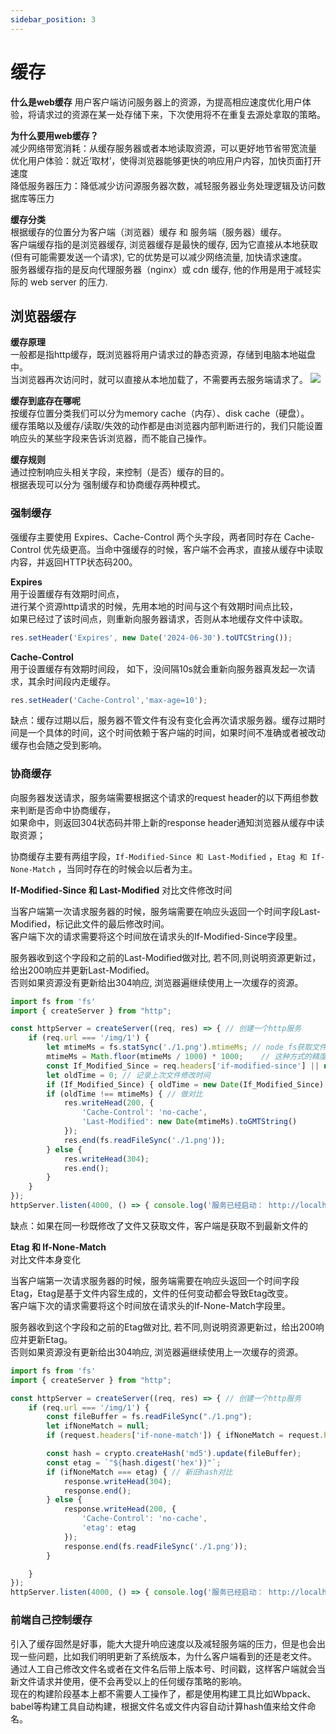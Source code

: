 ```yaml
---
sidebar_position: 3
---
```

# 缓存
**什么是web缓存**
用户客户端访问服务器上的资源，为提高相应速度优化用户体验，将请求过的资源在某一处存储下来，下次使用将不在重复去源处拿取的策略。

**为什么要用web缓存？**   
减少网络带宽消耗：从缓存服务器或者本地读取资源，可以更好地节省带宽流量   
优化用户体验：就近‘取材’，使得浏览器能够更快的响应用户内容，加快页面打开速度   
降低服务器压力：降低减少访问源服务器次数，减轻服务器业务处理逻辑及访问数据库等压力

**缓存分类**   
根据缓存的位置分为客户端（浏览器）缓存 和 服务端（服务器）缓存。   
客户端缓存指的是浏览器缓存, 浏览器缓存是最快的缓存, 因为它直接从本地获取(但有可能需要发送一个请求), 它的优势是可以减少网络流量, 加快请求速度。   
服务器缓存指的是反向代理服务器（nginx）或 cdn 缓存, 他的作用是用于减轻实际的 web server 的压力.



## 浏览器缓存
**缓存原理**   
一般都是指http缓存，既浏览器将用户请求过的静态资源，存储到电脑本地磁盘中。   
当浏览器再次访问时，就可以直接从本地加载了，不需要再去服务端请求了。
![](https://img.dingshaohua.com/book-fe/2024623143920.webp)

**缓存到底存在哪呢**   
按缓存位置分类我们可以分为memory cache（内存）、disk cache（硬盘）。     
缓存策略以及缓存/读取/失效的动作都是由浏览器内部判断进行的，我们只能设置响应头的某些字段来告诉浏览器，而不能自己操作。

**缓存规则**   
通过控制响应头相关字段，来控制（是否）缓存的目的。   
根据表现可以分为 强制缓存和协商缓存两种模式。   

### 强制缓存
强缓存主要使用 Expires、Cache-Control 两个头字段，两者同时存在 Cache-Control 优先级更高。当命中强缓存的时候，客户端不会再求，直接从缓存中读取内容，并返回HTTP状态码200。


**Expires**   
用于设置缓存有效期时间点，      
进行某个资源http请求的时候，先用本地的时间与这个有效期时间点比较，   
如果已经过了该时间点，则重新向服务器请求，否则从本地缓存文件中读取。
```js
res.setHeader('Expires', new Date('2024-06-30').toUTCString());
```


**Cache-Control**   
用于设置缓存有效期时间段，
如下，没间隔10s就会重新向服务器真发起一次请求，其余时间段内走缓存。
```js
res.setHeader('Cache-Control','max-age=10');
```
缺点：缓存过期以后，服务器不管文件有没有变化会再次请求服务器。缓存过期时间是一个具体的时间，这个时间依赖于客户端的时间，如果时间不准确或者被改动缓存也会随之受到影响。

### 协商缓存
向服务器发送请求，服务端需要根据这个请求的request header的以下两组参数来判断是否命中协商缓存，   
如果命中，则返回304状态码并带上新的response header通知浏览器从缓存中读取资源；

协商缓存主要有两组字段，`If-Modified-Since 和 Last-Modified` ，`Etag 和 If-None-Match` ，当同时存在的时候会以后者为主。


**If-Modified-Since 和 Last-Modified** 
对比文件修改时间   

当客户端第一次请求服务器的时候，服务端需要在响应头返回一个时间字段Last-Modified，标记此文件的最后修改时间。   
客户端下次的请求需要将这个时间放在请求头的If-Modified-Since字段里。

服务器收到这个字段和之前的Last-Modified做对比, 若不同,则说明资源更新过，给出200响应并更新Last-Modified。   
否则如果资源没有更新给出304响应, 浏览器遍继续使用上一次缓存的资源。

```js
import fs from 'fs'
import { createServer } from "http";

const httpServer = createServer((req, res) => { // 创建一个http服务
    if (req.url === '/img/1') {
        let mtimeMs = fs.statSync('./1.png').mtimeMs; // node fs获取文件的最后修改时间，单位毫秒
        mtimeMs = Math.floor(mtimeMs / 1000) * 1000;    // 这种方式的精度是秒, 所以毫秒的部分忽略掉
        const If_Modified_Since = req.headers['if-modified-since'] || null; // 获取头部的if-modified-since字段
        let oldTime = 0; // 记录上次文件修改时间
        if (If_Modified_Since) { oldTime = new Date(If_Modified_Since).getTime();} // 如果有上次，那前端必定会携带而来的
        if (oldTime !== mtimeMs) { // 做对比
            res.writeHead(200, {
                'Cache-Control': 'no-cache',
                'Last-Modified': new Date(mtimeMs).toGMTString()
            });
            res.end(fs.readFileSync('./1.png'));
        } else {
            res.writeHead(304);
            res.end();
        }
    }
});
httpServer.listen(4000, () => { console.log('服务已经启动： http://localhost:4000'); }); // 启动http服务
```
缺点：如果在同一秒既修改了文件又获取文件，客户端是获取不到最新文件的

**Etag 和 If-None-Match**   
对比文件本身变化

当客户端第一次请求服务器的时候，服务端需要在响应头返回一个时间字段Etag，Etag是基于文件内容生成的，文件的任何变动都会导致Etag改变。   
客户端下次的请求需要将这个时间放在请求头的If-None-Match字段里。

服务器收到这个字段和之前的Etag做对比, 若不同,则说明资源更新过，给出200响应并更新Etag。   
否则如果资源没有更新给出304响应, 浏览器遍继续使用上一次缓存的资源。

```js
import fs from 'fs'
import { createServer } from "http";

const httpServer = createServer((req, res) => { // 创建一个http服务
    if (req.url === '/img/1') {
        const fileBuffer = fs.readFileSync("./1.png");
        let ifNoneMatch = null;
        if (request.headers['if-none-match']) { ifNoneMatch = request.headers['if-none-match']; }

        const hash = crypto.createHash('md5').update(fileBuffer);
        const etag = `"${hash.digest('hex')}"`;
        if (ifNoneMatch === etag) { // 新旧hash对比
            response.writeHead(304);
            response.end();
        } else {
            response.writeHead(200, {
                'Cache-Control': 'no-cache',
                'etag': etag
            });
            response.end(fs.readFileSync('./1.png'));
        }

    }
});
httpServer.listen(4000, () => { console.log('服务已经启动： http://localhost:4000'); }); // 启动http服务
```


### 前端自己控制缓存   
引入了缓存固然是好事，能大大提升响应速度以及减轻服务端的压力，但是也会出现一些问题，比如我们明明更新了系统版本，为什么客户端看到的还是老文件。   
通过人工自己修改文件名或者在文件名后带上版本号、时间戳，这样客户端就会当新文件请求并使用，便不会再受以上的任何缓存策略的影响。   
现在的构建阶段基本上都不需要人工操作了，都是使用构建工具比如Wbpack、babel等构建工具自动构建，根据文件名或文件内容自动计算hash值来给文件命名。   